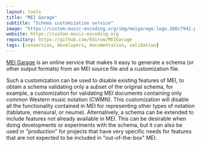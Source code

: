 ```yaml
---
layout: tools
title: "MEI Garage"
subtitle: "Schema customization service"
image: "https://custom.music-encoding.org/img/meigarage.logo.166c7942.png"
website: https://custom.music-encoding.org
repository: https://github.com/Edirom/MEIGarage
tags: [conversion, developers, documentation, validation]
---
```


[MEI Garage](http://custom.music-encoding.org) is an online service that makes it easy to generate a schema (or other output formats) from an MEI source file and a customization file.

Such a customization can be used to disable existing features of MEI, to obtain a schema validating only a subset of the original schema, for example, a customization for validating MEI documents containing only common Western music notation (CWMN). This customization will disable all the functionality contained in MEI for representing other types of notation (tablature, mensural, or neume). Alternatively, a schema can be extended to include features not already available in MEI. This can be desirable when doing developments or experiments with the schema, but it can also be used in "production" for projects that have very specific needs for features that are not expected to be included in "out-of-the-box" MEI.
